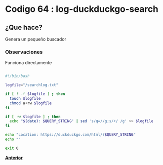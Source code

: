 # Codigo 64 : log-duckduckgo-search

## ¿Que hace?
Genera un pequeño buscador
### **Observaciones**
Funciona directamente

```bash

#!/bin/bash

logfile="/searchlog.txt"

if [ ! -f $logfile ] ; then
  touch $logfile
  chmod a+rw $logfile
fi

if [ -w $logfile ] ; then
  echo "$(date): $QUERY_STRING" | sed 's/q=//g;s/+/ /g' >> $logfile
fi

echo "Location: https://duckduckgo.com/html/?$QUERY_STRING"
echo ""

exit 0
```
**[Anterior](https://github.com/SPM-UPVictoria/test-git-itsHaydo)**
